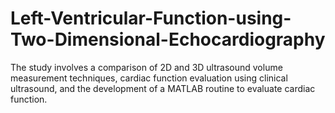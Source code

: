 # Left-Ventricular-Function-using-Two-Dimensional-Echocardiography
The study involves a comparison of 2D and 3D ultrasound volume measurement techniques, cardiac function evaluation using clinical ultrasound, and the development of a MATLAB routine to evaluate cardiac function.
